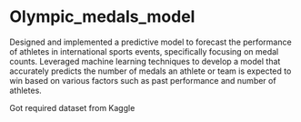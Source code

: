 # Olympic_medals_model
Designed and implemented a predictive model to forecast the performance of athletes in international sports events, specifically focusing on medal counts. Leveraged machine learning techniques to develop a model that accurately predicts the number of medals an athlete or team is expected to win based on various factors such as past performance and number of athletes. 

Got required dataset from Kaggle
